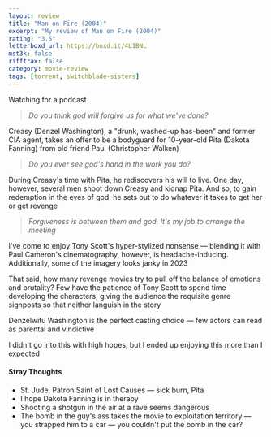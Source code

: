 ```yaml
---
layout: review
title: "Man on Fire (2004)"
excerpt: "My review of Man on Fire (2004)"
rating: "3.5"
letterboxd_url: https://boxd.it/4L1BNL
mst3k: false
rifftrax: false
category: movie-review
tags: [torrent, switchblade-sisters]
---
```


Watching for a podcast

<blockquote><i>Do you think god will forgive us for what we've done?</i></blockquote>Creasy (Denzel Washington), a "drunk, washed-up has-been" and former CIA agent, takes an offer to be a bodyguard for 10-year-old Pita (Dakota Fanning) from old friend Paul (Christopher Walken)

<blockquote><i>Do you ever see god's hand in the work you do?</i></blockquote>During Creasy's time with Pita, he rediscovers his will to live. One day, however, several men shoot down Creasy and kidnap Pita. And so, to gain redemption in the eyes of god, he sets out to do whatever it takes to get her or get revenge

<blockquote><i>Forgiveness is between them and god. It's my job to arrange the meeting</i></blockquote>I've come to enjoy Tony Scott's hyper-stylized nonsense — blending it with Paul Cameron's cinematography, however, is headache-inducing. Additionally, some of the imagery looks janky in 2023

That said, how many revenge movies try to pull off the balance of emotions and brutality? Few have the patience of Tony Scott to spend time developing the characters, giving the audience the requisite genre signposts so that neither languish in the story

Denzelwitu Washington is the perfect casting choice — few actors can read as parental and vindictive

I didn't go into this with high hopes, but I ended up enjoying this more than I expected

#### Stray Thoughts

- St. Jude, Patron Saint of Lost Causes — sick burn, Pita
- I hope Dakota Fanning is in therapy
- Shooting a shotgun in the air at a rave seems dangerous
- The bomb in the guy's ass takes the movie to exploitation territory — you strapped him to a car — you couldn't put the bomb in the car?
